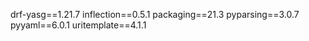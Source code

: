 drf-yasg==1.21.7
inflection==0.5.1
packaging==21.3
pyparsing==3.0.7
pyyaml==6.0.1
uritemplate==4.1.1
